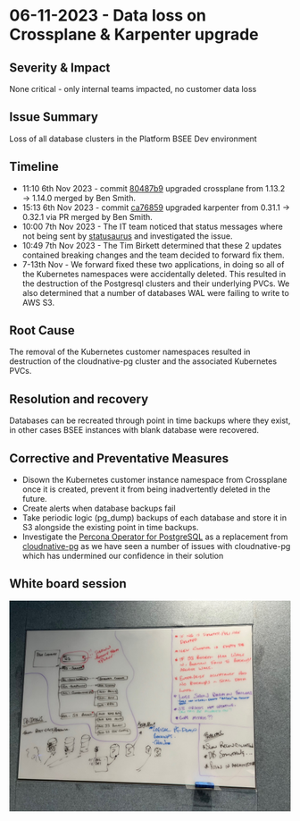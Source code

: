 # 06-11-2023 - Data loss on Crossplane & Karpenter upgrade 

## Severity & Impact
None critical - only internal teams impacted, no customer data loss

## Issue Summary
Loss of all database clusters in the Platform BSEE Dev environment 

## Timeline
* 11:10 6th Nov 2023 - commit [80487b9](https://github.com/portswigger-cloud/bsee/commit/80487b90fd075e71b67ac774674fd15fdfa33135) upgraded crossplane from 1.13.2 -> 1.14.0 merged by Ben Smith.
* 15:13 6th Nov 2023 - commit [ca76859](https://github.com/portswigger-cloud/bsee/commit/ca76859f33c56f24df0443496abced7a78b2d18e) upgraded karpenter from 0.31.1 -> 0.32.1 via PR merged by Ben Smith.
* 10:00 7th Nov 2023 - The IT team noticed that status messages where not being sent by [statusaurus](https://github.com/portswigger-cloud/statusaurus) and investigated the issue.
* 10:49 7th Nov 2023 - The Tim Birkett determined that these 2 updates contained breaking changes and the team decided to forward fix them.
* 7-13th Nov - We forward fixed these two applications, in doing so all of the Kubernetes namespaces were accidentally deleted. This resulted in the destruction of the Postgresql clusters and their underlying PVCs. We also determined that a number of databases WAL were failing to write to AWS S3.

## Root Cause
The removal of the Kubernetes customer namespaces resulted in destruction of the cloudnative-pg cluster and the associated Kubernetes PVCs.

## Resolution and recovery
Databases can be recreated through point in time backups where they exist, in other cases BSEE instances with blank database were recovered.

## Corrective and Preventative Measures
* Disown the Kubernetes customer instance namespace from Crossplane once it is created, prevent it from being inadvertently deleted in the future.
* Create alerts when database backups fail
* Take periodic logic (pg_dump) backups of each database and store it in S3 alongside the existing point in time backups.
* Investigate the [Percona Operator for PostgreSQL](https://github.com/percona/percona-postgresql-operator) as a replacement from [cloudnative-pg](https://github.com/cloudnative-pg/cloudnative-pg) as we have seen a number of issues with cloudnative-pg which has undermined our confidence in their solution

## White board session
![white board](../../media/06-11-2023-data-loss.jpg)